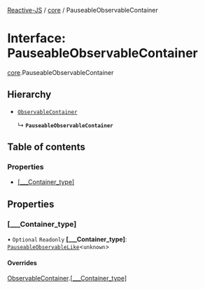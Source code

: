 [Reactive-JS](../README.md) / [core](../modules/core.md) / PauseableObservableContainer

# Interface: PauseableObservableContainer

[core](../modules/core.md).PauseableObservableContainer

## Hierarchy

- [`ObservableContainer`](core.ObservableContainer-1.md)

  ↳ **`PauseableObservableContainer`**

## Table of contents

### Properties

- [[\_\_\_Container\_type]](core.PauseableObservableContainer.md#[___container_type])

## Properties

### [\_\_\_Container\_type]

• `Optional` `Readonly` **[\_\_\_Container\_type]**: [`PauseableObservableLike`](core.PauseableObservableLike.md)<`unknown`\>

#### Overrides

[ObservableContainer](core.ObservableContainer-1.md).[[___Container_type]](core.ObservableContainer-1.md#[___container_type])
